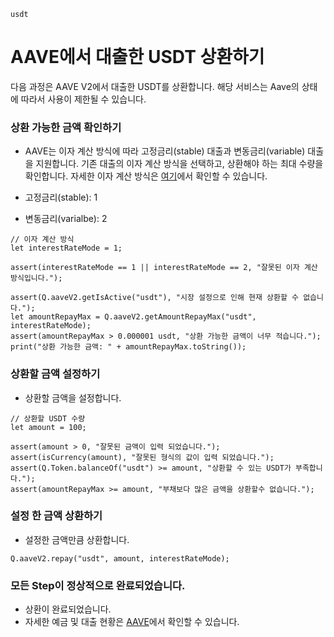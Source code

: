 ```meta-Currency
usdt
```

# AAVE에서 대출한 USDT 상환하기

다음 과정은 AAVE V2에서 대출한 USDT를 상환합니다. 해당 서비스는 Aave의 상태에 따라서 사용이 제한될 수 있습니다.

### 상환 가능한 금액 확인하기

- AAVE는 이자 계산 방식에 따라 고정금리(stable) 대출과 변동금리(variable) 대출을 지원합니다. 기존 대출의 이자 계산 방식을 선택하고, 상환해야 하는 최대 수량을 확인합니다. 자세한 이자 계산 방식은 [여기](https://docs.aave.com/faq/borrowing#what-is-the-difference-between-stable-and-variable-rate)에서 확인할 수 있습니다.

- 고정금리(stable): 1
- 변동금리(varialbe): 2

```input-Dynamic
// 이자 계산 방식
let interestRateMode = 1;
```

```input-Verify
assert(interestRateMode == 1 || interestRateMode == 2, "잘못된 이자 계산 방식입니다.");
```

```output-Dynamic
assert(Q.aaveV2.getIsActive("usdt"), "시장 설정으로 인해 현재 상환할 수 없습니다.");
let amountRepayMax = Q.aaveV2.getAmountRepayMax("usdt", interestRateMode);
assert(amountRepayMax > 0.000001 usdt, "상환 가능한 금액이 너무 적습니다.");
print("상환 가능한 금액: " + amountRepayMax.toString());
```

### 상환할 금액 설정하기

- 상환할 금액을 설정합니다.

```input USDT
// 상환할 USDT 수량
let amount = 100;
```

```input-Verify
assert(amount > 0, "잘못된 금액이 입력 되었습니다.");
assert(isCurrency(amount), "잘못된 형식의 값이 입력 되었습니다.");
assert(Q.Token.balanceOf("usdt") >= amount, "상환할 수 있는 USDT가 부족합니다.");
assert(amountRepayMax >= amount, "부채보다 많은 금액을 상환할수 없습니다.");
```

### 설정 한 금액 상환하기

- 설정한 금액만큼 상환합니다.

```taster
Q.aaveV2.repay("usdt", amount, interestRateMode);
```

### 모든 Step이 정상적으로 완료되었습니다.

- 상환이 완료되었습니다.
- 자세한 예금 및 대출 현황은 [AAVE](https://app.aave.com/#/dashboard)에서 확인할 수 있습니다.
